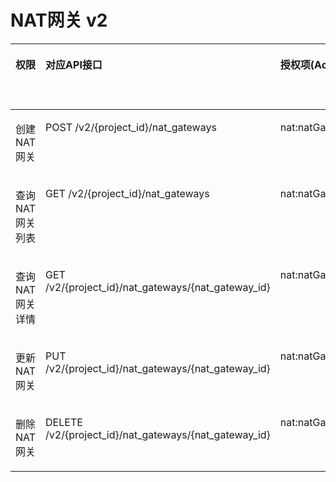 # NAT网关 v2<a name="nat_api_0029"></a>

<a name="table1351682493510"></a>
<table><thead align="left"><tr id="row1759512463518"><th class="cellrowborder" valign="top" width="12.57874212578742%" id="mcps1.1.6.1.1"><p id="p6174435204812"><a name="p6174435204812"></a><a name="p6174435204812"></a>权限</p>
</th>
<th class="cellrowborder" valign="top" width="34.37656234376562%" id="mcps1.1.6.1.2"><p id="p8174113504816"><a name="p8174113504816"></a><a name="p8174113504816"></a>对应API接口</p>
</th>
<th class="cellrowborder" valign="top" width="22.157784221577842%" id="mcps1.1.6.1.3"><p id="p8701346133717"><a name="p8701346133717"></a><a name="p8701346133717"></a>授权项(Action)</p>
</th>
<th class="cellrowborder" valign="top" width="14.7985201479852%" id="mcps1.1.6.1.4"><p id="p5985736163016"><a name="p5985736163016"></a><a name="p5985736163016"></a>IAM项目(Project)</p>
</th>
<th class="cellrowborder" valign="top" width="16.088391160883912%" id="mcps1.1.6.1.5"><p id="p8985133619300"><a name="p8985133619300"></a><a name="p8985133619300"></a>企业项目(Enterprise Project)</p>
</th>
</tr>
</thead>
<tbody><tr id="row15595192412355"><td class="cellrowborder" valign="top" width="12.57874212578742%" headers="mcps1.1.6.1.1 "><p id="p193521881492"><a name="p193521881492"></a><a name="p193521881492"></a>创建NAT网关</p>
</td>
<td class="cellrowborder" valign="top" width="34.37656234376562%" headers="mcps1.1.6.1.2 "><p id="p11421836144718"><a name="p11421836144718"></a><a name="p11421836144718"></a>POST /v2/{project_id}/nat_gateways</p>
</td>
<td class="cellrowborder" valign="top" width="22.157784221577842%" headers="mcps1.1.6.1.3 "><p id="p163527824914"><a name="p163527824914"></a><a name="p163527824914"></a>nat:natGateways:create</p>
</td>
<td class="cellrowborder" valign="top" width="14.7985201479852%" headers="mcps1.1.6.1.4 "><p id="p15756115919276"><a name="p15756115919276"></a><a name="p15756115919276"></a>√</p>
</td>
<td class="cellrowborder" valign="top" width="16.088391160883912%" headers="mcps1.1.6.1.5 "><p id="p193691154133112"><a name="p193691154133112"></a><a name="p193691154133112"></a>√</p>
</td>
</tr>
<tr id="row959782416351"><td class="cellrowborder" valign="top" width="12.57874212578742%" headers="mcps1.1.6.1.1 "><p id="p1435268194916"><a name="p1435268194916"></a><a name="p1435268194916"></a>查询NAT网关列表</p>
</td>
<td class="cellrowborder" valign="top" width="34.37656234376562%" headers="mcps1.1.6.1.2 "><p id="p2421153674717"><a name="p2421153674717"></a><a name="p2421153674717"></a>GET /v2/{project_id}/nat_gateways</p>
</td>
<td class="cellrowborder" valign="top" width="22.157784221577842%" headers="mcps1.1.6.1.3 "><p id="p1635298114910"><a name="p1635298114910"></a><a name="p1635298114910"></a>nat:natGateways:list</p>
</td>
<td class="cellrowborder" valign="top" width="14.7985201479852%" headers="mcps1.1.6.1.4 "><p id="p1475655902719"><a name="p1475655902719"></a><a name="p1475655902719"></a>√</p>
</td>
<td class="cellrowborder" valign="top" width="16.088391160883912%" headers="mcps1.1.6.1.5 "><p id="p153706545313"><a name="p153706545313"></a><a name="p153706545313"></a>√</p>
</td>
</tr>
<tr id="row459717246353"><td class="cellrowborder" valign="top" width="12.57874212578742%" headers="mcps1.1.6.1.1 "><p id="p1235216864917"><a name="p1235216864917"></a><a name="p1235216864917"></a>查询NAT网关详情</p>
</td>
<td class="cellrowborder" valign="top" width="34.37656234376562%" headers="mcps1.1.6.1.2 "><p id="p1942117368475"><a name="p1942117368475"></a><a name="p1942117368475"></a>GET /v2/{project_id}/nat_gateways/{nat_gateway_id}</p>
</td>
<td class="cellrowborder" valign="top" width="22.157784221577842%" headers="mcps1.1.6.1.3 "><p id="p735214824916"><a name="p735214824916"></a><a name="p735214824916"></a>nat:natGateways:get</p>
</td>
<td class="cellrowborder" valign="top" width="14.7985201479852%" headers="mcps1.1.6.1.4 "><p id="p167561459142711"><a name="p167561459142711"></a><a name="p167561459142711"></a>√</p>
</td>
<td class="cellrowborder" valign="top" width="16.088391160883912%" headers="mcps1.1.6.1.5 "><p id="p1370175418319"><a name="p1370175418319"></a><a name="p1370175418319"></a>√</p>
</td>
</tr>
<tr id="row1159792493517"><td class="cellrowborder" valign="top" width="12.57874212578742%" headers="mcps1.1.6.1.1 "><p id="p23521985496"><a name="p23521985496"></a><a name="p23521985496"></a>更新NAT网关</p>
</td>
<td class="cellrowborder" valign="top" width="34.37656234376562%" headers="mcps1.1.6.1.2 "><p id="p144211236114712"><a name="p144211236114712"></a><a name="p144211236114712"></a>PUT /v2/{project_id}/nat_gateways/{nat_gateway_id}</p>
</td>
<td class="cellrowborder" valign="top" width="22.157784221577842%" headers="mcps1.1.6.1.3 "><p id="p1535219874915"><a name="p1535219874915"></a><a name="p1535219874915"></a>nat:natGateways:update</p>
</td>
<td class="cellrowborder" valign="top" width="14.7985201479852%" headers="mcps1.1.6.1.4 "><p id="p9757145912271"><a name="p9757145912271"></a><a name="p9757145912271"></a>√</p>
</td>
<td class="cellrowborder" valign="top" width="16.088391160883912%" headers="mcps1.1.6.1.5 "><p id="p19370155411318"><a name="p19370155411318"></a><a name="p19370155411318"></a>√</p>
</td>
</tr>
<tr id="row85979249353"><td class="cellrowborder" valign="top" width="12.57874212578742%" headers="mcps1.1.6.1.1 "><p id="p1335228124918"><a name="p1335228124918"></a><a name="p1335228124918"></a>删除NAT网关</p>
</td>
<td class="cellrowborder" valign="top" width="34.37656234376562%" headers="mcps1.1.6.1.2 "><p id="p154211236104714"><a name="p154211236104714"></a><a name="p154211236104714"></a>DELETE /v2/{project_id}/nat_gateways/{nat_gateway_id}</p>
</td>
<td class="cellrowborder" valign="top" width="22.157784221577842%" headers="mcps1.1.6.1.3 "><p id="p6352887494"><a name="p6352887494"></a><a name="p6352887494"></a>nat:natGateways:delete</p>
</td>
<td class="cellrowborder" valign="top" width="14.7985201479852%" headers="mcps1.1.6.1.4 "><p id="p187577594276"><a name="p187577594276"></a><a name="p187577594276"></a>√</p>
</td>
<td class="cellrowborder" valign="top" width="16.088391160883912%" headers="mcps1.1.6.1.5 "><p id="p10370105493116"><a name="p10370105493116"></a><a name="p10370105493116"></a>√</p>
</td>
</tr>
</tbody>
</table>

